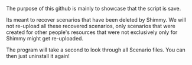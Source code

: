 The purpose of this github is mainly to showcase that the script is save.

Its meant to recover scenarios that have been deleted by Shimmy.
We will not re-upload all these recovered scenarios, only scenarios that were created for other people's resources that were not exclusively only for Shimmy might get re-uploaded. 

The program will take a second to look through all Scenario files. You can then just uninstall it again!
